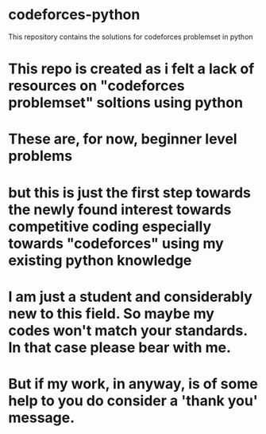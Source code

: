 # codeforces-python
This repository contains the solutions for codeforces problemset in python

# This repo is created as i felt a lack of resources on "codeforces problemset" soltions using python
# These are, for now, beginner level problems 
# but this is just the first step towards the newly found interest towards competitive coding especially towards "codeforces" using my existing python knowledge
# I am just a student and considerably new to this field. So maybe my codes won't match your standards. In that case please bear with me.
# But if my work, in anyway, is of some help to you do consider a 'thank you' message.
